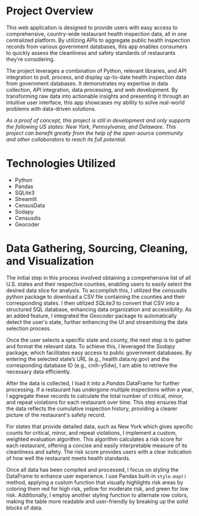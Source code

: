 # Project Overview

This web application is designed to provide users with easy access to comprehensive, country-wide restaurant health inspection data, all in one centralized platform. By utilizing APIs to aggregate public health inspection records from various government databases, this app enables consumers to quickly assess the cleanliness and safety standards of restaurants they’re considering.

The project leverages a combination of Python, relevant libraries, and API integration to pull, process, and display up-to-date health inspection data from government databases. It demonstrates my expertise in data collection, API integration, data processing, and web development. By transforming raw data into actionable insights and presenting it through an intuitive user interface, this app showcases my ability to solve real-world problems with data-driven solutions.


*As a proof of concept, this project is still in development and only supports the following US states: New York, Pennsylvania, and Delaware. This project can benefit greatly from the help of the open-source community and other collaborators to reach its full potential.*



# Technologies Utilized

- Python
- Pandas
- SQLite3
- Streamlit
- CensusData
- Sodapy
- Censusdis
- Geocoder



# Data Gathering, Sourcing, Cleaning, and Visualization

The initial step in this process involved obtaining a comprehensive list of all U.S. states and their respective counties, enabling users to easily select the desired data slice for analysis. To accomplish this, I utilized the *censusdis* python package to download a CSV file containing the counties and their corresponding states. I then utilized *SQLite3* to convert that CSV into a structured SQL database, enhancing data organization and accessibility. As an added feature, I integrated the *Geocoder* package to automatically detect the user's state, further enhancing the UI and streamlining the data selection process.

Once the user selects a specific state and county, the next step is to gather and format the relevant data. To achieve this, I leveraged the *Sodapy* package, which facilitates easy access to public government databases. By entering the selected state’s URL (e.g., health.data.ny.gov) and the corresponding database ID (e.g., cnih-y5dw), I am able to retrieve the necessary data efficiently.

After the data is collected, I load it into a *Pandas* DataFrame for further processing. If a restaurant has undergone multiple inspections within a year, I aggregate these records to calculate the total number of critical, minor, and repeat violations for each restaurant over time. This step ensures that the data reflects the cumulative inspection history, providing a clearer picture of the restaurant's safety record.

For states that provide detailed data, such as New York which gives specific counts for critical, minor, and repeat violations, I implement a custom, weighted evaluation algorithm. This algorithm calculates a risk score for each restaurant, offering a concise and easily interpretable measure of its cleanliness and safety. The risk score provides users with a clear indication of how well the restaurant meets health standards.

Once all data has been compiled and processed, I focus on styling the DataFrame to enhance user experience. I use Pandas built-in `style.map()` method, applying a custom function that visually highlights risk areas by coloring them red for high risk, yellow for moderate risk, and green for low risk. Additionally, I employ another styling function to alternate row colors, making the table more readable and user-friendly by breaking up the solid blocks of data.
